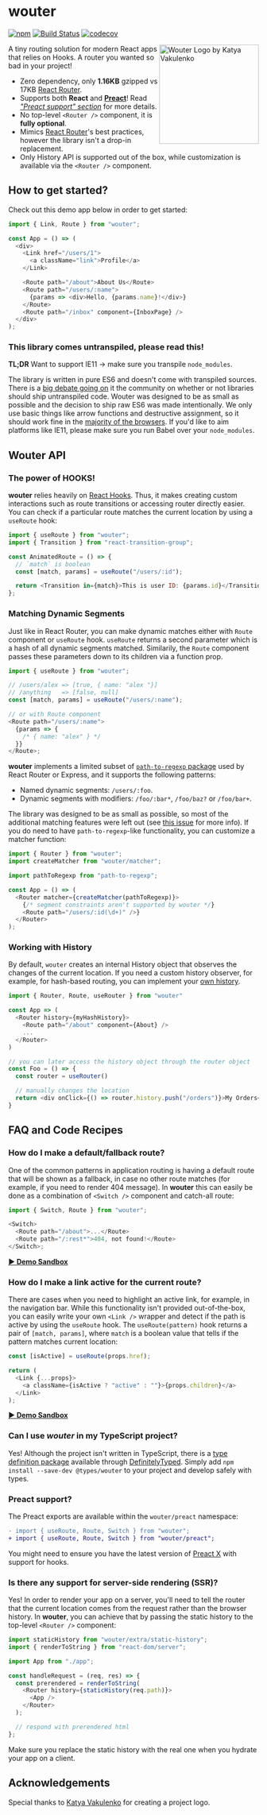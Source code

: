 # wouter

[![npm](https://img.shields.io/npm/v/wouter.svg?color=%2356C838)](https://www.npmjs.com/package/wouter)
[![Build Status](https://travis-ci.org/molefrog/wouter.svg?branch=master)](https://travis-ci.org/molefrog/wouter) [![codecov](https://codecov.io/gh/molefrog/wouter/branch/master/graph/badge.svg)](https://codecov.io/gh/molefrog/wouter)

<img src="logo.svg" align="right" width="200" alt="Wouter Logo by Katya Vakulenko">

A tiny routing solution for modern React apps that relies on Hooks. A router you wanted so bad in your project!

- Zero dependency, only **1.16KB** gzipped vs 17KB [React Router](https://github.com/ReactTraining/react-router).
- Supports both **React** and **[Preact](https://preactjs.com/)**! Read _["Preact support" section](#preact-support)_ for more details.
- No top-level `<Router />` component, it is **fully optional**.
- Mimics [React Router](https://github.com/ReactTraining/react-router)'s best practices, however the library isn't a drop-in replacement.
- Only History API is supported out of the box, while customization is available via the `<Router />` component.

## How to get started?

Check out this demo app below in order to get started:

```js
import { Link, Route } from "wouter";

const App = () => (
  <div>
    <Link href="/users/1">
      <a className="link">Profile</a>
    </Link>

    <Route path="/about">About Us</Route>
    <Route path="/users/:name">
      {params => <div>Hello, {params.name}!</div>}
    </Route>
    <Route path="/inbox" component={InboxPage} />
  </div>
);
```

### This library comes untranspiled, please read this!

**TL;DR** Want to support IE11 → make sure you transpile `node_modules`.

The library is written in pure ES6 and doesn't come with transpiled sources. There is a [big debate going on](https://gist.github.com/Rich-Harris/51e1bf24e7c093469ef7a0983bad94cb) it the community on whether or not libraries should ship untranspiled code. Wouter was designed to be as small as possible and the decision to ship raw ES6 was made intentionally. We only use basic things like arrow functions and destructive assignment, so it should work fine in the [majority of the browsers](https://caniuse.com/#feat=es6). If you'd like to aim platforms like IE11, please make sure you run Babel over your `node_modules`.

## Wouter API

### The power of HOOKS!

**wouter** relies heavily on [React Hooks](https://reactjs.org/docs/hooks-intro.html). Thus, it makes creating custom interactions such as route transitions or accessing router directly easier. You can check if a particular route matches the current location by using a `useRoute` hook:

```js
import { useRoute } from "wouter";
import { Transition } from "react-transition-group";

const AnimatedRoute = () => {
  // `match` is boolean
  const [match, params] = useRoute("/users/:id");

  return <Transition in={match}>This is user ID: {params.id}</Transition>;
};
```

### Matching Dynamic Segments

Just like in React Router, you can make dynamic matches either with `Route` component or `useRoute` hook.
`useRoute` returns a second parameter which is a hash of all dynamic segments matched. Similarily, the
`Route` component passes these parameters down to its children via a function prop.

```js
import { useRoute } from "wouter";

// /users/alex => [true, { name: "alex "}]
// /anything   => [false, null]
const [match, params] = useRoute("/users/:name");

// or with Route component
<Route path="/users/:name">
  {params => {
    /* { name: "alex" } */
  }}
</Route>;
```

**wouter** implements a limited subset of [`path-to-regexp` package](https://github.com/pillarjs/path-to-regexp)
used by React Router or Express, and it supports the following patterns:

- Named dynamic segments: `/users/:foo`.
- Dynamic segments with modifiers: `/foo/:bar*`, `/foo/baz?` or `/foo/bar+`.

The library was designed to be as small as possible, so most of the additional matching features were left out
(see [this issue](https://github.com/molefrog/wouter/issues/1) for more info).
If you do need to have `path-to-regexp`-like functionality, you can customize a matcher function:

```js
import { Router } from "wouter";
import createMatcher from "wouter/matcher";

import pathToRegexp from "path-to-regexp";

const App = () => (
  <Router matcher={createMatcher(pathToRegexp)}>
    {/* segment constraints aren't supported by wouter */}
    <Route path="/users/:id(\d+)" />}
  </Router>
);
```

### Working with History

By default, `wouter` creates an internal History object that observes the changes of the current location. If you need a custom history observer, for example, for hash-based routing, you can implement your [own history](https://github.com/molefrog/wouter/blob/master/history.js).

```js
import { Router, Route, useRouter } from "wouter"

const App => (
  <Router history={myHashHistory}>
    <Route path="/about" component={About} />
    ...
  </Router>
)

// you can later access the history object through the router object
const Foo = () => {
  const router = useRouter()

  // manually changes the location
  return <div onClick={() => router.history.push("/orders")}>My Orders</div>
}
```

## FAQ and Code Recipes

### How do I make a default/fallback route?

One of the common patterns in application routing is having a default route that will be shown as a fallback, in case no other route matches (for example, if you need to render 404 message). In **wouter** this can easily be done as a combination of `<Switch />` component and catch-all route:

```js
import { Switch, Route } from "wouter";

<Switch>
  <Route path="/about">...</Route>
  <Route path="/:rest*">404, not found!</Route>
</Switch>;
```

**[▶ Demo Sandbox](https://codesandbox.io/s/oqk302k2y)**

### How do I make a link active for the current route?

There are cases when you need to highlight an active link, for example, in the navigation bar. While this functionality isn't provided out-of-the-box, you can easily write your own `<Link />` wrapper and detect if the path is active by using the `useRoute` hook. The `useRoute(pattern)` hook returns a pair of `[match, params]`, where `match` is a boolean value that tells if the pattern matches current location:

```js
const [isActive] = useRoute(props.href);

return (
  <Link {...props}>
    <a className={isActive ? "active" : ""}>{props.children}</a>
  </Link>
);
```

**[▶ Demo Sandbox](https://codesandbox.io/s/5zjpj19yz4)**

### Can I use _wouter_ in my TypeScript project?

Yes! Although the project isn't written in TypeScript, there is a [type definition package](https://www.npmjs.com/package/@types/wouter) available through [DefinitelyTyped](https://github.com/DefinitelyTyped/DefinitelyTyped). Simply add `npm install --save-dev @types/wouter` to your project and develop safely with types.

### Preact support?

The Preact exports are available within the `wouter/preact` namespace:

```diff
- import { useRoute, Route, Switch } from "wouter";
+ import { useRoute, Route, Switch } from "wouter/preact";
```

You might need to ensure you have the latest version of [Preact X](https://github.com/preactjs/preact/releases/tag/10.0.0-alpha.0) with support for hooks.

### Is there any support for server-side rendering (SSR)?

Yes! In order to render your app on a server, you'll need to tell the router that the current location comes from the request rather than the browser history. In **wouter**, you can achieve that by passing the static history to the top-level `<Router />` component:

```js
import staticHistory from "wouter/extra/static-history";
import { renderToString } from "react-dom/server";

import App from "./app";

const handleRequest = (req, res) => {
  const prerendered = renderToString(
    <Router history={staticHistory(req.path)}>
      <App />
    </Router>
  );

  // respond with prerendered html
};
```

Make sure you replace the static history with the real one when you hydrate your app on a client.

## Acknowledgements

Special thanks to [Katya Vakulenko](https://katyavakulenko.com/) for creating a project logo.
